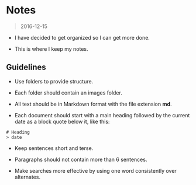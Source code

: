 # Notes
> 2016-12-15

- I have decided to get organized so I can get more done.

- This is where I keep my notes. 

## Guidelines

- Use folders to provide structure.

- Each folder should contain an images folder.

- All text should be in Markdown format with the file extension **md**.

- Each document should start with a main heading followed by the current date as
  a block quote below it, like this:

```
# Heading
> date
```

- Keep sentences short and terse.

- Paragraphs should not contain more than 6 sentences.

- Make searches more effective by using one word consistently over alternates.